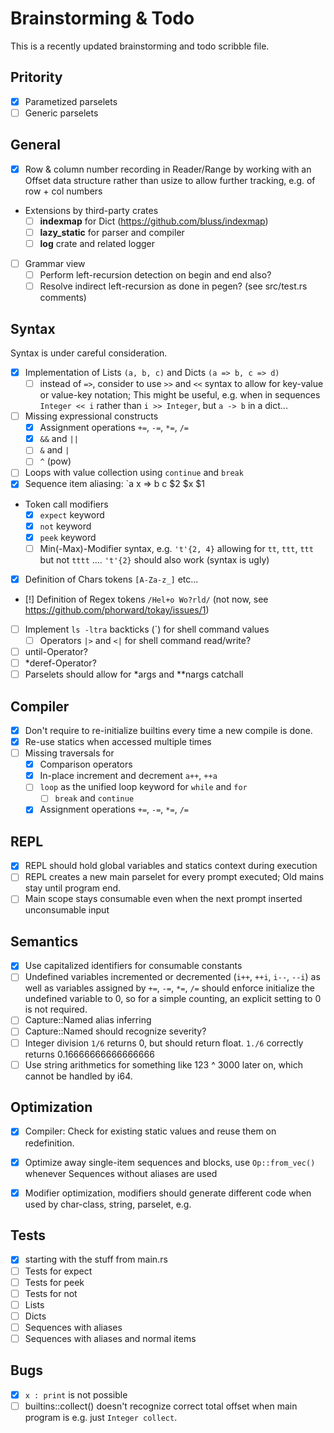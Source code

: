 # Brainstorming & Todo

This is a recently updated brainstorming and todo scribble file.

## Pritority

- [x] Parametized parselets
- [ ] Generic parselets

## General

- [x] Row & column number recording in Reader/Range by working with an Offset data structure rather than usize to allow further tracking, e.g. of row + col numbers
- Extensions by third-party crates
  - [ ] **indexmap** for Dict (https://github.com/bluss/indexmap)
  - [ ] **lazy_static** for parser and compiler
  - [ ] **log** crate and related logger
- [ ] Grammar view
  - [ ] Perform left-recursion detection on begin and end also?
  - [ ] Resolve indirect left-recursion as done in pegen? (see src/test.rs comments)

## Syntax

Syntax is under careful consideration.

- [x] Implementation of Lists `(a, b, c)` and Dicts `(a => b, c => d)`
  - [ ] instead of `=>`, consider to use `>>` and `<<` syntax to allow for key-value or value-key notation; This might be useful, e.g. when in sequences `Integer << i` rather than `i >> Integer`, but `a -> b` in a dict...
- [ ] Missing expressional constructs
  - [x] Assignment operations `+=`, `-=`, `*=`, `/=`
  - [x] `&&` and `||`
  - [ ] `&` and `|`
  - [ ] `^` (pow)
- [ ] Loops with value collection using `continue` and `break`
- [x] Sequence item aliasing: `a x => b c $2 $x $1
- Token call modifiers
  - [x] `expect` keyword
  - [x] `not` keyword
  - [x] `peek` keyword
  - [ ] Min(-Max)-Modifier syntax, e.g. `'t'{2, 4}` allowing for `tt`, `ttt`, `ttt` but not `tttt` .... `'t'{2}` should also work (syntax is ugly)
- [x] Definition of Chars tokens `[A-Za-z_]` etc...
- [!] Definition of Regex tokens `/Hel+o Wo?rld/` (not now, see https://github.com/phorward/tokay/issues/1)
- [ ] Implement `ls -ltra` backticks (`) for shell command values
  - [ ] Operators `|>` and `<|` for shell command read/write?
- [ ] until-Operator?
- [ ] *deref-Operator?
- [ ] Parselets should allow for *args and **nargs catchall

## Compiler

- [x] Don't require to re-initialize builtins every time a new compile is done.
- [x] Re-use statics when accessed multiple times
- [ ] Missing traversals for
  - [x] Comparison operators
  - [x] In-place increment and decrement `a++`, `++a`
  - [ ] `loop` as the unified loop keyword for `while` and `for`
    - [ ] `break` and `continue`
  - [x] Assignment operations `+=`, `-=`, `*=`, `/=`

## REPL

- [x] REPL should hold global variables and statics context during execution
- [ ] REPL creates a new main parselet for every prompt executed; Old mains stay until program end.
- [ ] Main scope stays consumable even when the next prompt inserted unconsumable input

## Semantics

- [x] Use capitalized identifiers for consumable constants
- [ ] Undefined variables incremented or decremented (`i++`, `++i`, `i--`, `--i`) as well as variables assigned by `+=`, `-=`, `*=`, `/=` should enforce initialize the undefined variable to 0, so for a simple counting, an explicit setting to 0 is not required.
- [ ] Capture::Named alias inferring
- [ ] Capture::Named should recognize severity?
- [ ] Integer division `1/6` returns 0, but should return float. `1./6` correctly returns 0.16666666666666666
- [ ] Use string arithmetics for something like 123 ^ 3000 later on, which cannot be handled by i64.

## Optimization

- [x] Compiler: Check for existing static values and reuse them on redefinition.
- [x] Optimize away single-item sequences and blocks, use `Op::from_vec()` whenever Sequences without aliases are used
- [x] Modifier optimization, modifiers should generate different code when used by char-class, string, parselet, e.g.


## Tests

- [x] starting with the stuff from main.rs
- [ ] Tests for expect
- [ ] Tests for peek
- [ ] Tests for not
- [ ] Lists
- [ ] Dicts
- [ ] Sequences with aliases
- [ ] Sequences with aliases and normal items

## Bugs

- [x] `x : print` is not possible
- [ ] builtins::collect() doesn't recognize correct total offset when main program is e.g. just `Integer collect`.
